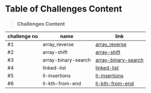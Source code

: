 # Table of Challenges Content


> ### Challenges Content 

| challenge no      | name  | link  |
| ------------ | -------|------- |
| #1 | array_reverse  |  [array_reverse](./arrayReverse/README.md) |
| #2 | array-shift  |  [array-shift](./arrayShift/README.md) |
| #3 | array-binary-search  |  [array-binary-search](./arrayBinarySearch/README.md) |
| #4 | linked-list          |  [linked-list](./Data-Structures/linkedList/README.md)         |
| #5 | ll-insertions        |  [ll-insertions](./Data-Structures/linkedList/README.md) |
| #6 | ll-kth-from-end      |   [ll-kth-from-end](./Data-Structures/linkedList/README.md) |
